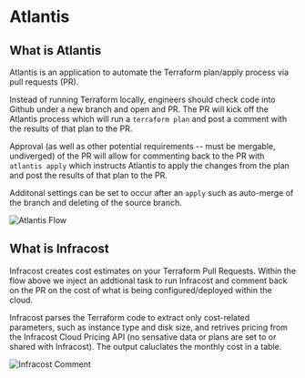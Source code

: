 # Atlantis


## What is Atlantis

Atlantis is an application to automate the Terraform plan/apply process via pull requests (PR). 

Instead of running Terraform locally, engineers should check code into Github under a new branch and open and PR. The PR will kick off the Atlantis process which will run a `terraform plan` and post a comment with the results of that plan to the PR. 

Approval (as well as other potential requirements -- must be mergable, undiverged) of the PR will allow for commenting back to the PR with `atlantis apply` which instructs Atlantis to apply the changes from the plan and post the results of that plan to the PR.

Additonal settings can be set to occur after an `apply` such as auto-merge of the branch and deleting of the source branch.

<img src="../images/atlantis_flow.png" alt="Atlantis Flow" title="Atlantis Flow">

## What is Infracost

Infracost creates cost estimates on your Terraform Pull Requests. Within the flow above we inject an addtional task to run Infracost and comment back on the PR on the cost of what is being configured/deployed within the cloud.

Infracost parses the Terraform code to extract only cost-related parameters, such as instance type and disk size, and retrives pricing from the Infracost Cloud Pricing API (no sensative data or plans are set to or shared with Infracost). The output caluclates the monthly cost in a table.

<img src="../images/infracost_comment.png" alt="Infracost Comment" title="Infracost Comment">


##